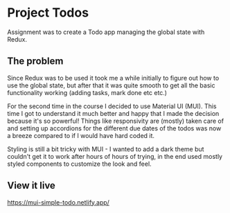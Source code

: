 # Project Todos

Assignment was to create a Todo app managing the global state with Redux.

## The problem

Since Redux was to be used it took me a while initially to figure out how to use the global state, but after that it was quite smooth to get all the basic functionality working (adding tasks, mark done etc etc.)

For the second time in the course I decided to use Material UI (MUI). This time I got to understand it much better and happy that I made the decision because it's so powerful! Things like responsivity are (mostly) taken care of and setting up accordions for the different due dates of the todos was now a breeze compared to if I would have hard coded it.

Styling is still a bit tricky with MUI - I wanted to add a dark theme but couldn't get it to work after hours of hours of trying, in the end used mostly styled components to customize the look and feel.

## View it live

https://mui-simple-todo.netlify.app/
